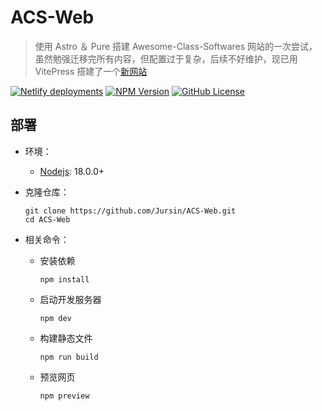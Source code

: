 # ACS-Web

> 使用 Astro ＆ Pure 搭建 Awesome-Class-Softwares 网站的一次尝试，虽然勉强迁移完所有内容，但配置过于复杂，后续不好维护，现已用 VitePress 搭建了一个[新网站](https://github.com/Jursin/MyNav)

[![Netlify deployments](https://img.shields.io/github/deployments/Jursin/ACS-Web/production?style=flat&logo=netlify&label=netlify)](https://acs-next.jursin.top)
[![NPM Version](https://img.shields.io/npm/v/astro-pure?logo=npm&style=flat)](https://www.npmjs.com/package/astro-pure)
[![GitHub License](https://img.shields.io/github/license/Jursin/ACS-Web?style=flat)](https://github.com/Jursin/ACS-Web/blob/main/LICENSE)

## 部署

- 环境：
  - [Nodejs](https://nodejs.org/): 18.0.0+
- 克隆仓库：

  ```shell
  git clone https://github.com/Jursin/ACS-Web.git
  cd ACS-Web
  ```

- 相关命令：
  - 安装依赖

    ```shell
    npm install
    ```
  - 启动开发服务器

    ```shell
    npm dev
    ```
  - 构建静态文件

    ```shell
    npm run build
    ```
  - 预览网页

    ```shell
    npm preview
    ```
